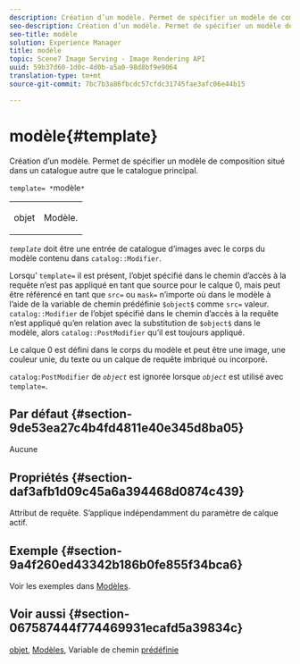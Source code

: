 ```yaml
---
description: Création d’un modèle. Permet de spécifier un modèle de composition situé dans un catalogue autre que le catalogue principal.
seo-description: Création d’un modèle. Permet de spécifier un modèle de composition situé dans un catalogue autre que le catalogue principal.
seo-title: modèle
solution: Experience Manager
title: modèle
topic: Scene7 Image Serving - Image Rendering API
uuid: 59b37d60-1d0c-4d0b-a5a0-98d8bf9e9064
translation-type: tm+mt
source-git-commit: 7bc7b3a86fbcdc57cfdc31745fae3afc06e44b15

---
```



# modèle{#template}

Création d’un modèle. Permet de spécifier un modèle de composition situé dans un catalogue autre que le catalogue principal.

`template= *`modèle`*`

<table id="simpletable_DEC6F4EB460D453B8F272C98C9C8B7E5"> 
 <tr class="strow"> 
  <td class="stentry"> <p><span class="varname"> objet</span> </p> </td> 
  <td class="stentry"> <p>Modèle. </p></td> 
 </tr> 
</table>

*`template`* doit être une entrée de catalogue d’images avec le corps du modèle contenu dans `catalog::Modifier`.

Lorsqu’ `template=` il est présent, l’objet spécifié dans le chemin d’accès à la requête n’est pas appliqué en tant que source pour le calque 0, mais peut être référencé en tant que `src=` ou `mask=` n’importe où dans le modèle à l’aide de la variable de chemin prédéfinie `$object$` comme `src=` valeur. `catalog::Modifier` de l’objet spécifié dans le chemin d’accès à la requête n’est appliqué qu’en relation avec la substitution de `$object$` dans le modèle, alors `catalog::PostModifier` qu’il est toujours appliqué.

Le calque 0 est défini dans le corps du modèle et peut être une image, une couleur unie, du texte ou un calque de requête imbriqué ou incorporé.

`catalog:PostModifier` de *`object`* est ignorée lorsque *`object`* est utilisé avec `template=`.

## Par défaut {#section-9de53ea27c4b4fd4811e40e345d8ba05}

Aucune

## Propriétés {#section-daf3afb1d09c45a6a394468d0874c439}

Attribut de requête. S’applique indépendamment du paramètre de calque actif.

## Exemple {#section-9a4f260ed43342b186b0fe855f34bca6}

Voir les exemples dans [Modèles](../../../../../is-api/http-ref/image-serving-api-ref/c-http-protocol-reference/c-templates/c-templates.md#concept-3cd2d2adae0e41b2979b9640244d4d3e).

## Voir aussi {#section-067587444f774469931ecafd5a39834c}

[objet](../../../../../is-api/http-ref/image-serving-api-ref/c-http-protocol-reference/c-data-types/r-object.md#reference-2591bd24548d462782c68d138ef795a0), [Modèles](../../../../../is-api/http-ref/image-serving-api-ref/c-http-protocol-reference/c-templates/c-templates.md#concept-3cd2d2adae0e41b2979b9640244d4d3e), Variable de chemin [prédéfinie](../../../../../is-api/http-ref/image-serving-api-ref/c-http-protocol-reference/c-syntax-and-features/r-is-http-substitution-variables.md#reference-90dc01aba44940e4acdd0c6476e7aa5a)
